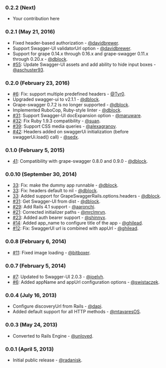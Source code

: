 ### 0.2.2 (Next)

* Your contribution here

### 0.2.1 (May 21, 2016)

* Fixed header-based authorization - [@davidbrewer](https://github.com/davidbrewer).
* Support Swagger-UI validatorUrl option - [@davidbrewer](https://github.com/davidbrewer).
* Support for grape 0.14.x through 0.16.x and grape-swagger 0.11.x through 0.20.x - [@dblock](https://github.com/dblock).
* [#55](https://github.com/ruby-grape/grape-swagger-rails/pull/55): Update Swagger-UI assets and add ability to hide input boxes - [@aschuster93](https://github.com/aschuster93).

### 0.2.0 (February 23, 2016)

* [#6](https://github.com/ruby-grape/grape-swagger-rails/pull/6): Fix: support multiple predefined headers - [@Tyr0](https://github.com/tyr0).
* Upgraded swagger-ui to v2.1.1 - [@dblock](https://github.com/dblock).
* Grape-swagger 0.7.2 is no longer supported - [@dblock](https://github.com/dblock).
* Implemented RuboCop, Ruby-style linter - [@dblock](https://github.com/dblock).
* [#31](https://github.com/ruby-grape/grape-swagger-rails/pull/31): Support Swagger-UI docExpansion option - [@maruware](https://github.com/maruware).
* [#32](https://github.com/ruby-grape/grape-swagger-rails/pull/32): Fix Ruby 1.9.3 compatibility - [@suan](https://github.com/suan).
* [#39](https://github.com/ruby-grape/grape-swagger-rails/pull/39): Support CSS media queries - [@alexagranov](https://github.com/alexagranov).
* [#42](https://github.com/ruby-grape/grape-swagger-rails/pull/42): Headers added on swaggerUi initialization (before swaggerUi.load() call) - [@sedx](https://github.com/sedx).

### 0.1.0 (February 5, 2015)

* [41](https://github.com/BrandyMint/grape-swagger-rails/pull/41): Compatibility with grape-swagger 0.8.0 and 0.9.0 - [@dblock](https://github.com/dblock).

### 0.0.10 (September 30, 2014)

* [33](https://github.com/BrandyMint/grape-swagger-rails/pull/33): Fix: make the dummy app runnable - [@dblock](https://github.com/dblock).
* [33](https://github.com/BrandyMint/grape-swagger-rails/pull/33): Fix: headers default to nil - [@dblock](https://github.com/dblock).
* [33](https://github.com/BrandyMint/grape-swagger-rails/pull/33): Added support for GrapeSwaggerRails.options.headers - [@dblock](https://github.com/dblock).
* [#31](https://github.com/BrandyMint/grape-swagger-rails/pull/31): Get Swagger-UI from dist - [@dblock](https://github.com/dblock).
* [#29](https://github.com/BrandyMint/grape-swagger-rails/pull/29): Add Rails 4.1 support - [@aaronchi](https://github.com/aaronchi).
* [#21](https://github.com/BrandyMint/grape-swagger-rails/pull/21): Corrected initializer paths - [@mrclmrvn](https://github.com/mrclmrvn).
* [#23](https://github.com/BrandyMint/grape-swagger-rails/pull/23): Added auth bearer support - [@shinnyx](https://github.com/shinnyx).
* [#14](https://github.com/BrandyMint/grape-swagger-rails/pull/14): Added app_name to configure title of the app - [@ghilead](https://github.com/ghilead).
* [#12](https://github.com/BrandyMint/grape-swagger-rails/pull/12): Fix: SwaggerUI url is combined with appUrl - [@ghilead](https://github.com/ghilead).

### 0.0.8 (February 6, 2014)

* [#11](https://github.com/BrandyMint/grape-swagger-rails/pull/11): Fixed image loading - [@bitboxer](https://github.com/bitboxer).

### 0.0.7 (February 5, 2014)

* [#7](https://github.com/BrandyMint/grape-swagger-rails/pull/7): Updated to Swagger-UI 2.0.3 - [@joelvh](https://github.com/joelvh).
* [#6](https://github.com/BrandyMint/grape-swagger-rails/pull/6): Added appName and appUrl configuration options - [@swistaczek](https://github.com/swistaczek).

### 0.0.4 (July 16, 2013)

* Configure discoveryUrl from Rails - [@dapi](https://github.com/dapi).
* Added default support for all HTTP methods  - [@mtavaresOS](https://github.com/mtavaresOS).

### 0.0.3 (May 24, 2013)

* Converted to Rails Engine - [@unloved](https://github.com/unloved).

### 0.0.1 (April 5, 2013)

* Initial public release - [@radanisk](https://github.com/Radanisk).
